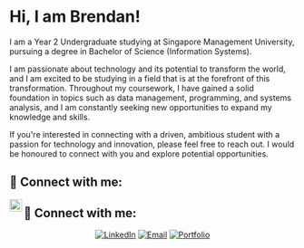 <!-- ### Hi there 👋 -->

<h1>Hi, I am Brendan!</h1>

I am a Year 2 Undergraduate studying at Singapore Management University, pursuing a degree in Bachelor of Science (Information Systems).

I am passionate about technology and its potential to transform the world, and I am excited to be studying in a field that is at the forefront of this transformation. Throughout my coursework, I have gained a solid foundation in topics such as data management, programming, and systems analysis, and I am constantly seeking new opportunities to expand my knowledge and skills.

If you're interested in connecting with a driven, ambitious student with a passion for technology and innovation, please feel free to reach out. I would be honoured to connect with you and explore potential opportunities.

<h2> 🤳 Connect with me:</h2>

[<img align="left" alt="brendankhow | LinkedIn" width="22px" src="https://raw.githubusercontent.com/yurijserrano/Github-Profile-Readme-Logos/master/logos/linkedin.svg" />][linkedin]

[linkedin]: https://www.linkedin.com/in/brendan-khow/

<h2> 🤳 Connect with me:</h2>

<p align="center">
  <a href="https://www.linkedin.com/in/brendan-khow/"><img alt="LinkedIn" src="https://img.shields.io/badge/LinkedIn-%230077B5.svg?&style=for-the-badge&logo=linkedin&logoColor=white"/></a>
  <a href="mailto:brendankhow@example.com"><img alt="Email" src="https://img.shields.io/badge/Email-%23333.svg?&style=for-the-badge&logo=gmail&logoColor=white"/></a>
  <a href="https://brendankhow.github.io/"><img alt="Portfolio" src="https://img.shields.io/badge/Portfolio-%23333333.svg?&style=for-the-badge&logo=html5&logoColor=white"/></a>
</p>


<!--
**brendankhow/brendankhow** is a ✨ _special_ ✨ repository because its `README.md` (this file) appears on your GitHub profile.

Here are some ideas to get you started:

- 🔭 I’m currently working on ...
- 🌱 I’m currently learning ...
- 👯 I’m looking to collaborate on ...
- 🤔 I’m looking for help with ...
- 💬 Ask me about ...
- 📫 How to reach me: ...
- 😄 Pronouns: ...
- ⚡ Fun fact: ...
-->
